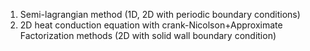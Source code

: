 1. Semi-lagrangian method (1D, 2D with periodic boundary conditions)
2. 2D heat conduction equation with crank-Nicolson+Approximate Factorization methods (2D with solid wall boundary condition)
